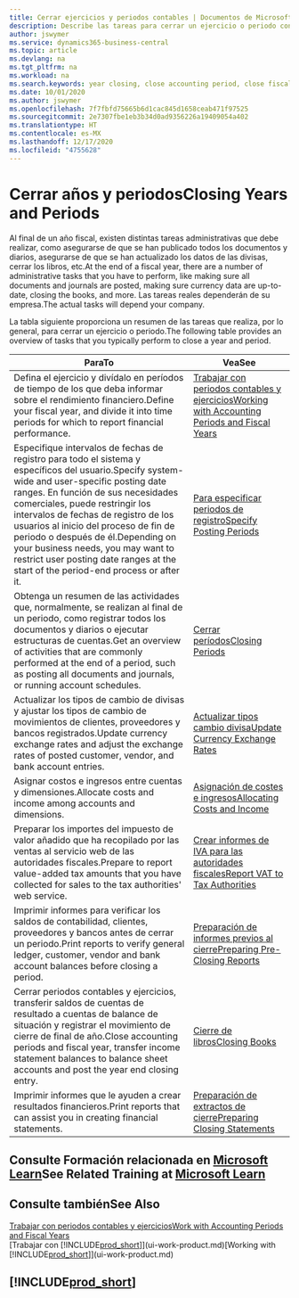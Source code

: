 ```yaml
---
title: Cerrar ejercicios y periodos contables | Documentos de Microsoft
description: Describe las tareas para cerrar un ejercicio o periodo contable, por ejemplo, asegurarse de que se ha registrado los documentos y los diarios, y comprobar los saldos bancarios.
author: jswymer
ms.service: dynamics365-business-central
ms.topic: article
ms.devlang: na
ms.tgt_pltfrm: na
ms.workload: na
ms.search.keywords: year closing, close accounting period, close fiscal year, bank account detailed trial balance
ms.date: 10/01/2020
ms.author: jswymer
ms.openlocfilehash: 7f7fbfd75665b6d1cac845d1658ceab471f97525
ms.sourcegitcommit: 2e7307fbe1eb3b34d0ad9356226a19409054a402
ms.translationtype: HT
ms.contentlocale: es-MX
ms.lasthandoff: 12/17/2020
ms.locfileid: "4755628"
---
```

# <a name="closing-years-and-periods"></a><span data-ttu-id="9b06b-103">Cerrar años y periodos</span><span class="sxs-lookup"><span data-stu-id="9b06b-103">Closing Years and Periods</span></span>

<span data-ttu-id="9b06b-104">Al final de un año fiscal, existen distintas tareas administrativas que debe realizar, como asegurarse de que se han publicado todos los documentos y diarios, asegurarse de que se han actualizado los datos de las divisas, cerrar los libros, etc.</span><span class="sxs-lookup"><span data-stu-id="9b06b-104">At the end of a fiscal year, there are a number of administrative tasks that you have to perform, like making sure all documents and journals are posted, making sure currency data are up-to-date, closing the books, and more.</span></span> <span data-ttu-id="9b06b-105">Las tareas reales dependerán de su empresa.</span><span class="sxs-lookup"><span data-stu-id="9b06b-105">The actual tasks will depend your company.</span></span>

<span data-ttu-id="9b06b-106">La tabla siguiente proporciona un resumen de las tareas que realiza, por lo general, para cerrar un ejercicio o periodo.</span><span class="sxs-lookup"><span data-stu-id="9b06b-106">The following table provides an overview of tasks that you typically perform to close a year and period.</span></span>

| <span data-ttu-id="9b06b-107">Para</span><span class="sxs-lookup"><span data-stu-id="9b06b-107">To</span></span> | <span data-ttu-id="9b06b-108">Vea</span><span class="sxs-lookup"><span data-stu-id="9b06b-108">See</span></span> |
| --- | --- |
| <span data-ttu-id="9b06b-109">Defina el ejercicio y divídalo en períodos de tiempo de los que deba informar sobre el rendimiento financiero.</span><span class="sxs-lookup"><span data-stu-id="9b06b-109">Define your fiscal year, and divide it into time periods for which to report financial performance.</span></span> | [<span data-ttu-id="9b06b-110">Trabajar con periodos contables y ejercicios</span><span class="sxs-lookup"><span data-stu-id="9b06b-110">Working with Accounting Periods and Fiscal Years</span></span>](finance-accounting-periods-and-fiscal-years.md)|
| <span data-ttu-id="9b06b-111">Especifique intervalos de fechas de registro para todo el sistema y específicos del usuario.</span><span class="sxs-lookup"><span data-stu-id="9b06b-111">Specify system-wide and user-specific posting date ranges.</span></span> <span data-ttu-id="9b06b-112">En función de sus necesidades comerciales, puede restringir los intervalos de fechas de registro de los usuarios al inicio del proceso de fin de periodo o después de él.</span><span class="sxs-lookup"><span data-stu-id="9b06b-112">Depending on your business needs, you may want to restrict user posting date ranges at the start of the period-end process or after it.</span></span> |[<span data-ttu-id="9b06b-113">Para especificar periodos de registro</span><span class="sxs-lookup"><span data-stu-id="9b06b-113">Specify Posting Periods</span></span>](finance-how-specify-posting-periods.md) |
| <span data-ttu-id="9b06b-114">Obtenga un resumen de las actividades que, normalmente, se realizan al final de un periodo, como registrar todos los documentos y diarios o ejecutar estructuras de cuentas.</span><span class="sxs-lookup"><span data-stu-id="9b06b-114">Get an overview of activities that are commonly performed at the end of a period, such as posting all documents and journals, or running account schedules.</span></span> |[<span data-ttu-id="9b06b-115">Cerrar períodos</span><span class="sxs-lookup"><span data-stu-id="9b06b-115">Closing Periods</span></span>](year-how-complete-period-end-processes.md) |
| <span data-ttu-id="9b06b-116">Actualizar los tipos de cambio de divisas y ajustar los tipos de cambio de movimientos de clientes, proveedores y bancos registrados.</span><span class="sxs-lookup"><span data-stu-id="9b06b-116">Update currency exchange rates and adjust the exchange rates of posted customer, vendor, and bank account entries.</span></span> |[<span data-ttu-id="9b06b-117">Actualizar tipos cambio divisa</span><span class="sxs-lookup"><span data-stu-id="9b06b-117">Update Currency Exchange Rates</span></span>](finance-how-update-currencies.md) |
| <span data-ttu-id="9b06b-118">Asignar costos e ingresos entre cuentas y dimensiones.</span><span class="sxs-lookup"><span data-stu-id="9b06b-118">Allocate costs and income among accounts and dimensions.</span></span> |[<span data-ttu-id="9b06b-119">Asignación de costes e ingresos</span><span class="sxs-lookup"><span data-stu-id="9b06b-119">Allocating Costs and Income</span></span>](year-allocate-costs-income.md) |
| <span data-ttu-id="9b06b-120">Preparar los importes del impuesto de valor añadido que ha recopilado por las ventas al servicio web de las autoridades fiscales.</span><span class="sxs-lookup"><span data-stu-id="9b06b-120">Prepare to report value-added tax amounts that you have collected for sales to the tax authorities' web service.</span></span> |[<span data-ttu-id="9b06b-121">Crear informes de IVA para las autoridades fiscales</span><span class="sxs-lookup"><span data-stu-id="9b06b-121">Report VAT to Tax Authorities</span></span>](finance-how-report-vat.md)|
| <span data-ttu-id="9b06b-122">Imprimir informes para verificar los saldos de contabilidad, clientes, proveedores y bancos antes de cerrar un periodo.</span><span class="sxs-lookup"><span data-stu-id="9b06b-122">Print reports to verify general ledger, customer, vendor and bank account balances before closing a period.</span></span> |[<span data-ttu-id="9b06b-123">Preparación de informes previos al cierre</span><span class="sxs-lookup"><span data-stu-id="9b06b-123">Preparing Pre-Closing Reports</span></span>](year-prepare-preclose-reports.md) |
| <span data-ttu-id="9b06b-124">Cerrar periodos contables y ejercicios, transferir saldos de cuentas de resultado a cuentas de balance de situación y registrar el movimiento de cierre de final de año.</span><span class="sxs-lookup"><span data-stu-id="9b06b-124">Close accounting periods and fiscal year, transfer income statement balances to balance sheet accounts and post the year end closing entry.</span></span> |[<span data-ttu-id="9b06b-125">Cierre de libros</span><span class="sxs-lookup"><span data-stu-id="9b06b-125">Closing Books</span></span>](year-close-books.md) |
| <span data-ttu-id="9b06b-126">Imprimir informes que le ayuden a crear resultados financieros.</span><span class="sxs-lookup"><span data-stu-id="9b06b-126">Print reports that can assist you in creating financial statements.</span></span> |[<span data-ttu-id="9b06b-127">Preparación de extractos de cierre</span><span class="sxs-lookup"><span data-stu-id="9b06b-127">Preparing Closing Statements</span></span>](year-prepare-close-statement.md) |

## <a name="see-related-training-at-microsoft-learn"></a><span data-ttu-id="9b06b-128">Consulte Formación relacionada en [Microsoft Learn](/learn/modules/close-fiscal-year-dynamics-365-business-central/index)</span><span class="sxs-lookup"><span data-stu-id="9b06b-128">See Related Training at [Microsoft Learn](/learn/modules/close-fiscal-year-dynamics-365-business-central/index)</span></span>

## <a name="see-also"></a><span data-ttu-id="9b06b-129">Consulte también</span><span class="sxs-lookup"><span data-stu-id="9b06b-129">See Also</span></span>

[<span data-ttu-id="9b06b-130">Trabajar con periodos contables y ejercicios</span><span class="sxs-lookup"><span data-stu-id="9b06b-130">Work with Accounting Periods and Fiscal Years</span></span>](finance-accounting-periods-and-fiscal-years.md)  
<span data-ttu-id="9b06b-131">[Trabajar con [!INCLUDE[prod_short](includes/prod_short.md)]](ui-work-product.md)</span><span class="sxs-lookup"><span data-stu-id="9b06b-131">[Working with [!INCLUDE[prod_short](includes/prod_short.md)]](ui-work-product.md)</span></span>

## [!INCLUDE[prod_short](includes/free_trial_md.md)]  
